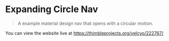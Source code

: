 # Expanding Circle Nav

> A example material design nav that opens with a circular motion.

You can view the website live at https://thimbleprojects.org/velcyo/222767/
